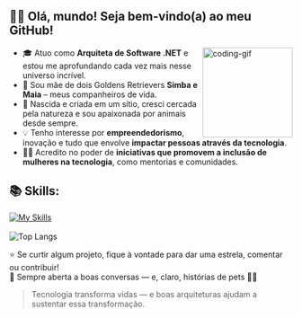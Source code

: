 ## 👩‍💻 Olá, mundo! Seja bem-vindo(a) ao meu GitHub!

<img align="right" src="https://media1.giphy.com/media/v1.Y2lkPTc5MGI3NjExd2NnY3k0dHo0amI0bWxocWoxd3NsOWpjbXV3a2kwM2EzNGh5NHRhaiZlcD12MV9pbnRlcm5hbF9naWZfYnlfaWQmY3Q9Zw/FnsbzAybylCs8/giphy.gif" alt="coding-gif" width="160"/>

- 🎓 Atuo como **Arquiteta de Software .NET** e estou me aprofundando cada vez mais nesse universo incrível.
- 🐾 Sou mãe de dois Goldens Retrievers **Simba e Maia** – meus companheiros de vida.
- 🌿 Nascida e criada em um sítio, cresci cercada pela natureza e sou apaixonada por animais desde sempre.
- 💡 Tenho interesse por **empreendedorismo**, inovação e tudo que envolve **impactar pessoas através da tecnologia**.
- 👩‍🚀 Acredito no poder de **iniciativas que promovem a inclusão de mulheres na tecnologia**, como mentorias e comunidades.


## 📚 Skills:
[![My Skills](https://skillicons.dev/icons?i=dotnet,cs,docker,kubernetes,rabbitmq,redis,elasticsearch,postgres,postman,angular,ts,html,css,sass)](https://skillicons.dev)</br>
</br>
 ![Top Langs](https://github-readme-stats.vercel.app/api/top-langs/?username=camilamachado&layout=compact)

⭐ Se curtir algum projeto, fique à vontade para dar uma estrela, comentar ou contribuir!  
💬 Sempre aberta a boas conversas — e, claro, histórias de pets 🐶💛

> Tecnologia transforma vidas — e boas arquiteturas ajudam a sustentar essa transformação.
